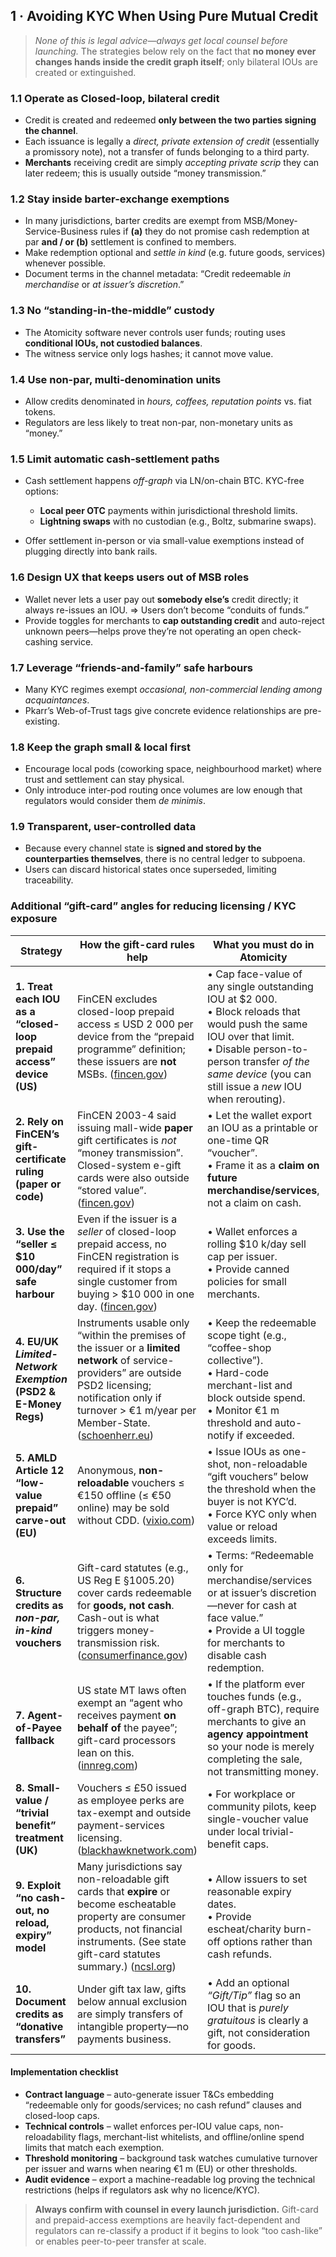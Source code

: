## 1 · Avoiding KYC When Using Pure Mutual Credit

> *None of this is legal advice—always get local counsel before launching.*
> The strategies below rely on the fact that **no money ever changes hands inside the credit graph itself**; only bilateral IOUs are created or extinguished.

### 1.1  Operate as **Closed-loop, bilateral credit**

* Credit is created and redeemed **only between the two parties signing the channel**.
* Each issuance is legally a *direct, private extension of credit* (essentially a promissory note), not a transfer of funds belonging to a third party.
* **Merchants** receiving credit are simply *accepting private scrip* they can later redeem; this is usually outside “money transmission.”

### 1.2  Stay inside **barter-exchange exemptions**

* In many jurisdictions, barter credits are exempt from MSB/Money-Service-Business rules if **(a)** they do not promise cash redemption at par **and / or (b)** settlement is confined to members.
* Make redemption optional and *settle in kind* (e.g. future goods, services) whenever possible.
* Document terms in the channel metadata: “Credit redeemable *in merchandise* or *at issuer’s discretion*.”

### 1.3  No “standing-in-the-middle” custody

* The Atomicity software never controls user funds; routing uses **conditional IOUs, not custodied balances**.
* The witness service only logs hashes; it cannot move value.

### 1.4  Use **non-par, multi-denomination units**

* Allow credits denominated in *hours, coffees, reputation points* vs. fiat tokens.
* Regulators are less likely to treat non-par, non-monetary units as “money.”

### 1.5  Limit **automatic cash-settlement paths**

* Cash settlement happens *off-graph* via LN/on-chain BTC.  KYC-free options:

  * **Local peer OTC** payments within jurisdictional threshold limits.
  * **Lightning swaps** with no custodian (e.g., Boltz, submarine swaps).
* Offer settlement in-person or via small-value exemptions instead of plugging directly into bank rails.

### 1.6  Design UX that keeps users out of MSB roles

* Wallet never lets a user pay out **somebody else’s** credit directly; it always re-issues an IOU.
  \=> Users don’t become “conduits of funds.”
* Provide toggles for merchants to **cap outstanding credit** and auto-reject unknown peers—helps prove they’re not operating an open check-cashing service.

### 1.7  Leverage **“friends-and-family” safe harbours**

* Many KYC regimes exempt *occasional, non-commercial lending among acquaintances*.
* Pkarr’s Web-of-Trust tags give concrete evidence relationships are pre-existing.

### 1.8  Keep the graph **small & local first**

* Encourage local pods (coworking space, neighbourhood market) where trust and settlement can stay physical.
* Only introduce inter-pod routing once volumes are low enough that regulators would consider them *de minimis*.

### 1.9  Transparent, user-controlled data

* Because every channel state is **signed and stored by the counterparties themselves**, there is no central ledger to subpoena.
* Users can discard historical states once superseded, limiting traceability.

### Additional “gift-card” angles for reducing licensing / KYC exposure

| Strategy                                                            | How the gift-card rules help                                                                                                                                                                                           | What you must do in Atomicity                                                                                                                                                                                                             | Key sources |
| ------------------------------------------------------------------- | ---------------------------------------------------------------------------------------------------------------------------------------------------------------------------------------------------------------------- | ----------------------------------------------------------------------------------------------------------------------------------------------------------------------------------------------------------------------------------------- | ----------- |
| **1. Treat each IOU as a “closed-loop prepaid access” device (US)** | FinCEN excludes closed-loop prepaid access ≤ USD 2 000 per device from the “prepaid programme” definition; these issuers are **not** MSBs. ([fincen.gov][1])                                                           | • Cap face-value of any single outstanding IOU at \$2 000.<br>• Block reloads that would push the same IOU over that limit.<br>• Disable person-to-person transfer *of the same device* (you can still issue a *new* IOU when rerouting). |             |
| **2. Rely on FinCEN’s gift-certificate ruling (paper or code)**     | FinCEN 2003-4 said issuing mall-wide **paper** gift certificates is *not* “money transmission”. Closed-system e-gift cards were also outside “stored value”. ([fincen.gov][2])                                         | • Let the wallet export an IOU as a printable or one-time QR “voucher”.<br>• Frame it as a **claim on future merchandise/services**, not a claim on cash.                                                                                 |             |
| **3. Use the “seller ≤ \$10 000/day” safe harbour**                 | Even if the issuer is a *seller* of closed-loop prepaid access, no FinCEN registration is required if it stops a single customer from buying > \$10 000 in one day. ([fincen.gov][1])                                  | • Wallet enforces a rolling \$10 k/day sell cap per issuer.<br>• Provide canned policies for small merchants.                                                                                                                             |             |
| **4. EU/UK *Limited-Network Exemption* (PSD2 & E-Money Regs)**      | Instruments usable only “within the premises of the issuer or a **limited network** of service-providers” are outside PSD2 licensing; notification only if turnover > €1 m/year per Member-State. ([schoenherr.eu][3]) | • Keep the redeemable scope tight (e.g., “coffee-shop collective”).<br>• Hard-code merchant-list and block outside spend.<br>• Monitor €1 m threshold and auto-notify if exceeded.                                                        |             |
| **5. AMLD Article 12 “low-value prepaid” carve-out (EU)**           | Anonymous, **non-reloadable** vouchers ≤ €150 offline (≤ €50 online) may be sold without CDD. ([vixio.com][4])                                                                                                         | • Issue IOUs as one-shot, non-reloadable “gift vouchers” below the threshold when the buyer is not KYC’d.<br>• Force KYC only when value or reload exceeds limits.                                                                        |             |
| **6. Structure credits as *non-par, in-kind* vouchers**             | Gift-card statutes (e.g., US Reg E §1005.20) cover cards redeemable for **goods, not cash**. Cash-out is what triggers money-transmission risk. ([consumerfinance.gov][5])                                             | • Terms: “Redeemable only for merchandise/services or at issuer’s discretion—never for cash at face value.”<br>• Provide a UI toggle for merchants to disable cash redemption.                                                            |             |
| **7. Agent-of-Payee fallback**                                      | US state MT laws often exempt an “agent who receives payment **on behalf of** the payee”; gift-card processors lean on this. ([innreg.com][6])                                                                         | • If the platform ever touches funds (e.g., off-graph BTC), require merchants to give an **agency appointment** so your node is merely completing the sale, not transmitting money.                                                       |             |
| **8. Small-value / “trivial benefit” treatment (UK)**               | Vouchers ≤ £50 issued as employee perks are tax-exempt and outside payment-services licensing. ([blackhawknetwork.com][7])                                                                                             | • For workplace or community pilots, keep single-voucher value under local trivial-benefit caps.                                                                                                                                          |             |
| **9. Exploit “no cash-out, no reload, expiry” model**               | Many jurisdictions say non-reloadable gift cards that **expire** or become escheatable property are consumer products, not financial instruments. (See state gift-card statutes summary.) ([ncsl.org][8])              | • Allow issuers to set reasonable expiry dates.<br>• Provide escheat/charity burn-off options rather than cash refunds.                                                                                                                   |             |
| **10. Document credits as “donative transfers”**                    | Under gift tax law, gifts below annual exclusion are simply transfers of intangible property—no payments business.                                                                                                     | • Add an optional *“Gift/Tip”* flag so an IOU that is *purely gratuitous* is clearly a gift, not consideration for goods.                                                                                                                 |             |

#### Implementation checklist

* **Contract language** – auto-generate issuer T\&Cs embedding “redeemable only for goods/services; no cash refund” clauses and closed-loop caps.
* **Technical controls** – wallet enforces per-IOU value caps, non-reloadability flags, merchant-list whitelists, and offline/online spend limits that match each exemption.
* **Threshold monitoring** – background task watches cumulative turnover per issuer and warns when nearing €1 m (EU) or other thresholds.
* **Audit evidence** – export a machine-readable log proving the technical restrictions (helps if regulators ask why no licence/KYC).

> **Always confirm with counsel in every launch jurisdiction.**  Gift-card and prepaid-access exemptions are heavily fact-dependent and regulators can re-classify a product if it begins to look “too cash-like” or enables peer-to-peer transfer at scale.

[1]: https://www.fincen.gov/resources/statutes-regulations/guidance/final-rule-definitions-and-other-regulations-relating "Final Rule – Definitions and Other Regulations Relating to Prepaid Access | FinCEN.gov"
[2]: https://www.fincen.gov/resources/statutes-regulations/administrative-rulings/definition-money-transmitterstored-value-gift "Definition of Money Transmitter/Stored Value (Gift Certificates/Gift Cards) | FinCEN.gov"
[3]: https://www.schoenherr.eu/content/limited-network-exemption-under-psd2-eba-consults-on-draft-guidelines "Limited network exemption under PSD2 – EBA consults on Draft Guidelines"
[4]: https://www.vixio.com/insights/pc-payments-and-retail-associations-rally-keep-gift-voucher-exemption-amld?utm_source=chatgpt.com "Payments And Retail Associations Rally To Keep Gift Voucher ..."
[5]: https://www.consumerfinance.gov/rules-policy/regulations/1005/20 "§ 1005.20   Requirements for gift cards and gift certificates. | Consumer Financial Protection Bureau"
[6]: https://www.innreg.com/blog/money-transmitter-license-steps-and-requirements?utm_source=chatgpt.com "Money Transmitter License: Steps + Requirements (2025) - InnReg"
[7]: https://blackhawknetwork.com/uk-en/resources/using-gift-cards-as-a-non-taxable-trivial-benefit?utm_source=chatgpt.com "Gift card as a non-taxable trivial benefit - Blackhawk Network"
[8]: https://www.ncsl.org/financial-services/gift-cards-and-gift-certificates-statutes-and-legislation?utm_source=chatgpt.com "Summary Gift Cards and Gift Certificates Statutes and Legislation"
